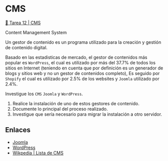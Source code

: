 # CMS

[🔗 Tarea 12 | CMS](https://classroom.github.com/a/wDjEFa2c)

Content Management System

Un gestor de contenido es un programa utilizado para la creación y gestión de contenido digital.

Basado en las estadisticas de mercado, el gestor de contenidos más popular es `WordPress`, el cual es utilizado por más del 37.7% de todos los sitios en Internet (teniendo en cuenta que por definición es un generador de blogs y sitios web y no un gestor de contenidos completo), Es seguido por `Shopify` el cual es utilizado por 2.5% de los websites y `Joomla` utilizado por 2.4%.

Investigue los `CMS` `Joomla` y `WordPress`.

1. Realice la instalación de uno de estos gestores de contenido.
2. Documente lo principal del proceso realizado.
3. Investigue que sería necesario para migrar la instalación a otro servidor.

## Enlaces

- [Joomla](https://downloads.joomla.org/)
- [WordPress](https://wordpress.org/download/)
- [Wikpedia | Lista de CMS](https://en.wikipedia.org/wiki/List_of_content_management_systems)
